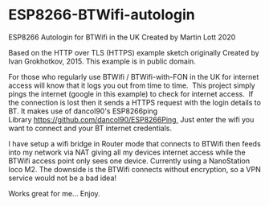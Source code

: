 # ESP8266-BTWifi-autologin
ESP8266 Autologin for BTWifi in the UK
Created by Martin Lott 2020
 
Based on the HTTP over TLS (HTTPS) example sketch
originally Created by Ivan Grokhotkov, 2015.
This example is in public domain.
  
For those who regularly use BTWifi / BTWifi-with-FON in the UK for internet access will know that it logs you out from 
time to time.  This project simply pings the internet (google in this example) to check for internet access.  
If the connection is lost then it sends a HTTPS request with the login details to BT.
It makes use of dancol90's ESP8266ping Library https://github.com/dancol90/ESP8266Ping 
Just enter the wifi you want to connect and your BT internet credentials.  
  
I have setup a wifi bridge in Router mode that connects to BTWifi then feeds into my network via NAT giving all 
my devices internet access while the BTWifi access point only sees one device.  Currently using a NanoStation loco M2.
The downside is the BTWifi connects without encryption, so a VPN service would not be a bad idea!
 
Works great for me...
Enjoy. 
